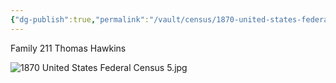 ```yaml
---
{"dg-publish":true,"permalink":"/vault/census/1870-united-states-federal-census-6/","tags":["Thomas-Jefferson-Hawkins","Mary-Level-Perry"]}
---
```


Family 211
Thomas Hawkins

![1870 United States Federal Census 5.jpg](/img/user/assets/1870%20United%20States%20Federal%20Census%205.jpg)